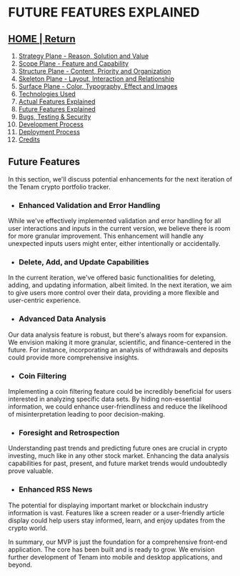 # FUTURE FEATURES EXPLAINED

## [HOME | Return](https://github.com/plexoio/tenam/blob/main/README.md)

1. [Strategy Plane - Reason, Solution and Value](https://github.com/plexoio/tenam/blob/main/documentation/assets/readme/strategy.md)
2. [Scope Plane - Feature and Capability](https://github.com/plexoio/tenam/blob/main/documentation/assets/readme/scope.md)
3. [Structure Plane - Content, Priority and Organization](https://github.com/plexoio/tenam/blob/main/documentation/assets/readme/structure.md)
4. [Skeleton Plane - Layout, Interaction and Relationship](https://github.com/plexoio/tenam/blob/main/documentation/assets/readme/skeleton.md)
5. [Surface Plane - Color, Typography, Effect and Images](https://github.com/plexoio/tenam/blob/main/documentation/assets/readme/surface.md)
6. [Technologies Used](https://github.com/plexoio/tenam/blob/main/documentation/assets/readme/technologies.md)
7. [Actual Features Explained](https://github.com/plexoio/tenam/blob/main/documentation/assets/readme/actual_features.md)
8. [Future Features Explained](https://github.com/plexoio/tenam/blob/main/documentation/assets/readme/future_features.md)
9. [Bugs, Testing & Security](https://github.com/plexoio/tenam/blob/main/documentation/assets/readme/bugs_testing.md)
10. [Development Process](https://github.com/plexoio/tenam/blob/main/documentation/assets/readme/development.md)
11. [Deployment Process](https://github.com/plexoio/tenam/blob/main/documentation/assets/readme/deployment.md)
12. [Credits](https://github.com/plexoio/tenam/blob/main/documentation/assets/readme/credits.md)

## Future Features

In this section, we'll discuss potential enhancements for the next iteration of the Tenam crypto portfolio tracker.

- ### Enhanced Validation and Error Handling

While we've effectively implemented validation and error handling for all user interactions and inputs in the current version, we believe there is room for more granular improvement. This enhancement will handle any unexpected inputs users might enter, either intentionally or accidentally.

- ### Delete, Add, and Update Capabilities

In the current iteration, we've offered basic functionalities for deleting, adding, and updating information, albeit limited. In the next iteration, we aim to give users more control over their data, providing a more flexible and user-centric experience.

- ### Advanced Data Analysis

Our data analysis feature is robust, but there's always room for expansion. We envision making it more granular, scientific, and finance-centered in the future. For instance, incorporating an analysis of withdrawals and deposits could provide more comprehensive insights.

- ### Coin Filtering

Implementing a coin filtering feature could be incredibly beneficial for users interested in analyzing specific data sets. By hiding non-essential information, we could enhance user-friendliness and reduce the likelihood of misinterpretation leading to poor decision-making.

- ### Foresight and Retrospection

Understanding past trends and predicting future ones are crucial in crypto investing, much like in any other stock market. Enhancing the data analysis capabilities for past, present, and future market trends would undoubtedly prove valuable.

- ### Enhanced RSS News

The potential for displaying important market or blockchain industry information is vast. Features like a screen reader or a user-friendly article display could help users stay informed, learn, and enjoy updates from the crypto world.

In summary, our MVP is just the foundation for a comprehensive front-end application. The core has been built and is ready to grow. We envision further development of Tenam into mobile and desktop applications, and beyond.
